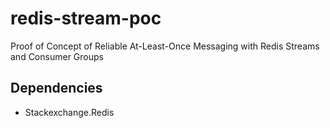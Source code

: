 # redis-stream-poc
Proof of Concept of Reliable At-Least-Once Messaging with Redis Streams and Consumer Groups

## Dependencies
- Stackexchange.Redis